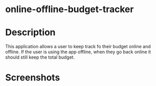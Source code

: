# online-offline-budget-tracker

# Description 
  This application allows a user to keep track fo their budget online and offline. If the user is using the app offline, when they go back online it should still keep the total budget.
 
 
# Screenshots
